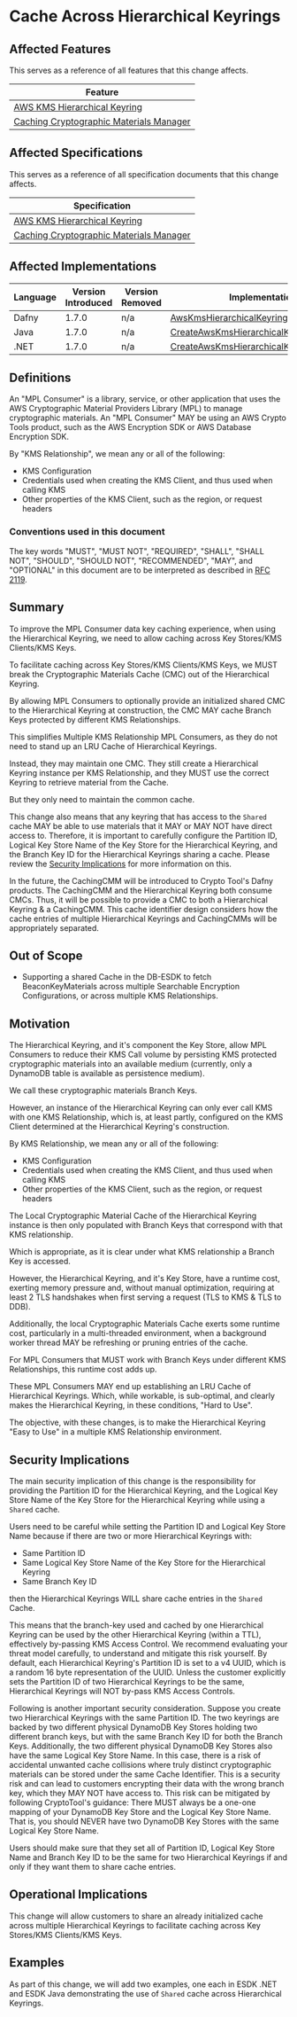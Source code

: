 [//]: # "Copyright Amazon.com Inc. or its affiliates. All Rights Reserved."
[//]: # "SPDX-License-Identifier: CC-BY-SA-4.0"

# Cache Across Hierarchical Keyrings

## Affected Features

This serves as a reference of all features that this change affects.

| Feature                                                                                 |
| --------------------------------------------------------------------------------------- |
| [AWS KMS Hierarchical Keyring](../../framework/aws-kms/aws-kms-hierarchical-keyring.md) |
| [Caching Cryptographic Materials Manager](../../framework/caching-cmm.md)               |

## Affected Specifications

This serves as a reference of all specification documents that this change affects.

| Specification                                                                           |
| --------------------------------------------------------------------------------------- |
| [AWS KMS Hierarchical Keyring](../../framework/aws-kms/aws-kms-hierarchical-keyring.md) |
| [Caching Cryptographic Materials Manager](../../framework/caching-cmm.md)               |

## Affected Implementations

| Language | Version Introduced | Version Removed | Implementation                                                                                                                                                                                                                                                                                      |
| -------- | ------------------ | --------------- | --------------------------------------------------------------------------------------------------------------------------------------------------------------------------------------------------------------------------------------------------------------------------------------------------- |
| Dafny    | 1.7.0              | n/a             | [AwsKmsHierarchicalKeyring.dfy](https://github.com/aws/aws-cryptographic-material-providers-library/blob/main/AwsCryptographicMaterialProviders/dafny/AwsCryptographicMaterialProviders/src/Keyrings/AwsKms/AwsKmsHierarchicalKeyring.dfy)                                                          |
| Java     | 1.7.0              | n/a             | [CreateAwsKmsHierarchicalKeyringInput.java](https://github.com/aws/aws-cryptographic-material-providers-library/blob/main/AwsCryptographicMaterialProviders/runtimes/java/src/main/smithy-generated/software/amazon/cryptography/materialproviders/model/CreateAwsKmsHierarchicalKeyringInput.java) |
| .NET     | 1.7.0              | n/a             | [CreateAwsKmsHierarchicalKeyringInput.cs](https://github.com/aws/aws-cryptographic-material-providers-library/blob/main/AwsCryptographicMaterialProviders/runtimes/net/Generated/AwsCryptographicMaterialProviders/CreateAwsKmsHierarchicalKeyringInput.cs)                                         |

## Definitions

An "MPL Consumer" is a library, service, or other application
that uses the AWS Cryptographic Material Providers Library (MPL)
to manage cryptographic materials.
An "MPL Consumer" MAY be using an AWS Crypto Tools product,
such as the AWS Encryption SDK or AWS Database Encryption SDK.

By "KMS Relationship", we mean any or all of the following:

- KMS Configuration
- Credentials used when creating the KMS Client, and thus used when calling KMS
- Other properties of the KMS Client, such as the region, or request headers

### Conventions used in this document

The key words
"MUST", "MUST NOT", "REQUIRED", "SHALL", "SHALL NOT",
"SHOULD", "SHOULD NOT", "RECOMMENDED", "MAY", and "OPTIONAL"
in this document are to be interpreted as described in
[RFC 2119](https://tools.ietf.org/html/rfc2119).

## Summary

To improve the MPL Consumer data key caching experience,
when using the Hierarchical Keyring,
we need to allow caching across Key Stores/KMS Clients/KMS Keys.

To facilitate caching across Key Stores/KMS Clients/KMS Keys,
we MUST break the Cryptographic Materials Cache (CMC)
out of the Hierarchical Keyring.

By allowing MPL Consumers to optionally provide an initialized shared CMC
to the Hierarchical Keyring at construction,
the CMC MAY cache Branch Keys protected by different
KMS Relationships.

This simplifies Multiple KMS Relationship MPL Consumers,
as they do not need to stand up an LRU Cache of Hierarchical Keyrings.

Instead, they may maintain one CMC.
They still create a Hierarchical Keyring instance per KMS Relationship,
and they MUST use the correct Keyring to retrieve material
from the Cache.

But they only need to maintain the common cache.

This change also means that any keyring that has access to the `Shared` cache
MAY be able to use materials that it MAY or MAY NOT have direct access to.
Therefore, it is important to carefully configure the Partition ID,
Logical Key Store Name of the Key Store for the Hierarchical Keyring, and the
Branch Key ID for the Hierarchical Keyrings sharing a cache.
Please review the [Security Implications](#security-implications) for more
information on this.

In the future, the CachingCMM will be introduced to
Crypto Tool's Dafny products.
The CachingCMM and the Hierarchical Keyring both consume CMCs.
Thus, it will be possible to provide a CMC to both a
Hierarchical Keyring & a CachingCMM.
This cache identifier design considers
how the cache entries of multiple Hierarchical Keyrings
and CachingCMMs will be appropriately separated.

## Out of Scope

- Supporting a shared Cache in the DB-ESDK to fetch
  BeaconKeyMaterials across multiple Searchable
  Encryption Configurations, or across multiple KMS Relationships.

## Motivation

The Hierarchical Keyring,
and it's component the Key Store,
allow MPL Consumers to reduce their KMS Call volume
by persisting KMS protected cryptographic materials into
an available medium
(currently, only a DynamoDB table is available as persistence medium).

We call these cryptographic materials Branch Keys.

However, an instance of the Hierarchical Keyring
can only ever call KMS with one KMS Relationship,
which is, at least partly,
configured on the KMS Client determined
at the Hierarchical Keyring's construction.

By KMS Relationship, we mean any or all of the following:

- KMS Configuration
- Credentials used when creating the KMS Client, and thus
  used when calling KMS
- Other properties of the KMS Client, such as the region,
  or request headers

The Local Cryptographic Material Cache of
the Hierarchical Keyring instance is then only
populated with Branch Keys that correspond with
that KMS relationship.

Which is appropriate,
as it is clear under what KMS relationship
a Branch Key is accessed.

However,
the Hierarchical Keyring,
and it's Key Store,
have a runtime cost,
exerting memory pressure
and, without manual optimization,
requiring at least 2 TLS handshakes
when first serving a request
(TLS to KMS & TLS to DDB).

Additionally,
the local Cryptographic Materials Cache
exerts some runtime cost,
particularly in a multi-threaded environment,
when a background worker thread MAY be refreshing
or pruning entries of the cache.

For MPL Consumers that MUST work with Branch Keys
under different KMS Relationships,
this runtime cost adds up.

These MPL Consumers MAY end up establishing
an LRU Cache of Hierarchical Keyrings.
Which, while workable, is sub-optimal,
and clearly makes the Hierarchical Keyring,
in these conditions,
"Hard to Use".

The objective, with these changes,
is to make the Hierarchical Keyring
"Easy to Use" in a multiple KMS Relationship
environment.

## Security Implications

The main security implication of this change is the responsibility for
providing the Partition ID for the Hierarchical Keyring,
and the Logical Key Store Name of the Key Store for the
Hierarchical Keyring while using a `Shared` cache.

Users need to be careful while setting the Partition ID and
Logical Key Store Name because if there are two or more Hierarchical Keyrings with:

- Same Partition ID
- Same Logical Key Store Name of the Key Store for the Hierarchical Keyring
- Same Branch Key ID

then the Hierarchical Keyrings WILL share cache entries in the `Shared` Cache.

This means that the branch-key used and cached by one Hierarchical Keyring can be
used by the other Hierarchical Keyring (within a TTL), effectively by-passing
KMS Access Control. We recommend evaluating your threat model carefully, to
understand and mitigate this risk yourself. By default, each Hierarchical Keyring's
Partition ID is set to a v4 UUID, which is a random 16 byte representation of the UUID.
Unless the customer explicitly sets the Partition ID of two Hierarchical Keyrings to
be the same, Hierarchical Keyrings will NOT by-pass KMS Access Controls.

Following is another important security consideration. Suppose you create two Hierarchical Keyrings
with the same Partition ID. The two keyrings are backed by two different physical DynamoDB Key Stores
holding two different branch keys, but with the same Branch Key ID for both the Branch Keys.
Additionally, the two different physical DynamoDB Key Stores also have the same
Logical Key Store Name. In this case, there is a risk of accidental unwanted cache
collisions where truly distinct cryptographic materials can be stored under the
same Cache Identifier. This is a security risk and can lead to customers encrypting their data
with the wrong branch key, which they MAY NOT have access to.
This risk can be mitigated by following CryptoTool's guidance:
There MUST always be a one-one mapping of your DynamoDB Key Store and the Logical Key Store Name.
That is, you should NEVER have two DynamoDB Key Stores with the same Logical Key Store Name.

Users should make sure that they set all of Partition ID, Logical Key Store Name and Branch Key ID
to be the same for two Hierarchical Keyrings if and only if they want them to share cache entries.

## Operational Implications

This change will allow customers to share an already initialized cache across multiple
Hierarchical Keyrings to facilitate caching across Key Stores/KMS Clients/KMS Keys.

## Examples

As part of this change, we will add two examples, one each in ESDK .NET and ESDK Java
demonstrating the use of `Shared` cache across Hierarchical Keyrings.
